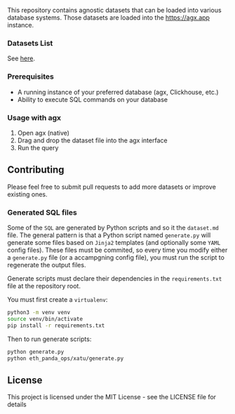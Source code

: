 
This repository contains agnostic datasets that can be loaded into various database systems. Those datasets are loaded into the https://agx.app instance.



### Datasets List

See [here](datasets.md).

### Prerequisites

- A running instance of your preferred database (agx, Clickhouse, etc.)
- Ability to execute SQL commands on your database

### Usage with agx

1. Open agx (native)
2. Drag and drop the dataset file into the agx interface
3. Run the query

## Contributing

Please feel free to submit pull requests to add more datasets or improve existing ones.

### Generated SQL files

Some of the `SQL` are generated by Python scripts and so it the `dataset.md` file.
The general pattern is that a Python script named `generate.py` will  generate some files 
based on `Jinja2` templates (and optionally some `YAML` config files).
These files must be commited, so every time you modify either a `generate.py` file (or a accampgning config file), 
you must run the script to regenerate the output files.

Generate scripts must declare their dependencies in the `requirements.txt` file at the repository
root.

You must first create a `virtualenv`:

```sh
python3 -m venv venv
source venv/bin/activate
pip install -r requirements.txt
```

Then to run generate scripts:

```sh
python generate.py
python eth_panda_ops/xatu/generate.py
```

## License

This project is licensed under the MIT License - see the LICENSE file for details
